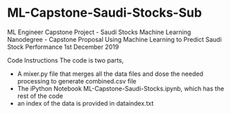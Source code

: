 # ML-Capstone-Saudi-Stocks-Sub
ML Engineer Capstone Project - Saudi Stocks
Machine Learning Nanodegree - Capstone Proposal
Using Machine Learning to Predict Saudi Stock Performance
1st December 2019


Code Instructions
The code is two parts,
- A mixer.py file that merges all the data files and dose the needed processing to generate
  combined.csv file 
- The iPython Notebook ML-Capstone-Saudi-Stocks.ipynb, which has the rest of the code
- an index of the data is provided in dataindex.txt

